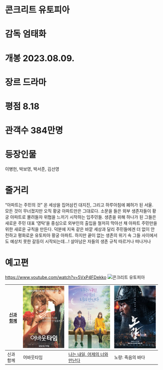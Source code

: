 # 콘크리트 유토피아
# 감독 엄태화
# 개봉 2023.08.09.
# 장르 드라마
# 평점 8.18
# 관객수 384만명
# 등장인물
이병헌, 박보영, 박서준, 김선영
# 줄거리
“아파트는 주민의 것” 온 세상을 집어삼킨 대지진, 그리고 하루아침에 폐허가 된 서울. 모든 것이 무너졌지만 오직 황궁 아파트만은 그대로다. 소문을 들은 외부 생존자들이 황궁 아파트로 몰려들자 위협을 느끼기 시작하는 입주민들. 생존을 위해 하나가 된 그들은 새로운 주민 대표 ‘영탁’을 중심으로 외부인의 출입을 철저히 막아선 채 아파트 주민만을 위한 새로운 규칙을 만든다. 덕분에 지옥 같은 바깥 세상과 달리 주민들에겐 더 없이 안전하고 평화로운 유토피아 황궁 아파트. 하지만 끝이 없는 생존의 위기 속 그들 사이에서도 예상치 못한 갈등이 시작되는데...! 살아남은 자들의 생존 규칙 따르거나 떠나거나
# 예고편
https://www.youtube.com/watch?v=5VxP4FDekko
![콘크리트 유토피아](https://talkimg.imbc.com/TVianUpload/tvian/TViews/image/2023/06/13/2a47c54f-e681-48da-8947-fd374ece967e.jpg)

|[신과함께](src/신과함께.jpg)|![어바웃타임](src/어바웃.jpg)|![나는 내일, 어제의 너와 만난다](src/ljh_picture.jpg)|![노량: 죽음의 바다](src/노량.jpg)|  
|---|---|---|---|
|신과함께|어바웃타임|[나는 내일, 어제의 너와 만난다](ljh.md)|노량: 죽음의 바다|
